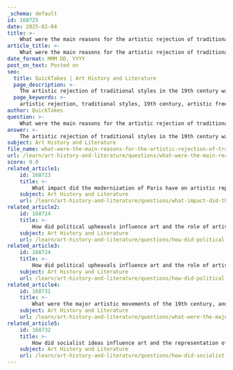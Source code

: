 ```yaml
---
_schema: default
id: 168725
date: 2025-02-04
title: >-
    What were the main reasons for the artistic rejection of traditional styles in the 19th century?
article_title: >-
    What were the main reasons for the artistic rejection of traditional styles in the 19th century?
date_format: MMM DD, YYYY
post_on_text: Posted on
seo:
  title: QuickTakes | Art History and Literature
  page_description: >-
    The artistic rejection of traditional styles in the 19th century was driven by the desire for artistic freedom, responses to societal changes, emergence of new movements like Romanticism and Realism, and the influence of photography, alongside a commitment to political and social commentary.
  page_keywords: >-
    artistic rejection, traditional styles, 19th century, artistic freedom, societal changes, Romanticism, Realism, Impressionism, influence of photography, political commentary, social issues, cultural shifts, Gustave Courbet, avant-garde
author: QuickTakes
question: >-
    What were the main reasons for the artistic rejection of traditional styles in the 19th century?
answer: >-
    The artistic rejection of traditional styles in the 19th century was driven by several interrelated factors that reflected the broader cultural, social, and political transformations of the time. Here are the main reasons for this shift:\n\n1. **Desire for Artistic Freedom**: Artists sought to break free from the constraints imposed by academic painting, which adhered to strict rules regarding technique, subject matter, and composition. This desire for greater artistic freedom led to the exploration of new styles and forms of expression.\n\n2. **Response to Societal Changes**: The 19th century was marked by significant social upheaval, including the Industrial Revolution, urbanization, and political revolutions. Artists responded to these changes by depicting contemporary life and the experiences of ordinary people, moving away from the idealized subjects favored by traditional art.\n\n3. **Emergence of New Movements**: Movements such as Romanticism, Realism, and later Impressionism emerged as reactions against the established norms. Romanticism emphasized emotion and individualism, while Realism focused on the truthful representation of everyday life. These movements encouraged artists to explore new themes and techniques that resonated with their personal experiences and societal realities.\n\n4. **Influence of Photography**: The advent of photography in the 19th century challenged traditional notions of representation in art. As photography could capture reality with precision, artists began to experiment with abstraction and subjective interpretations, leading to a departure from realistic depictions.\n\n5. **Political and Social Commentary**: Many artists used their work as a means of social commentary, addressing issues such as class struggle, labor conditions, and the impact of industrialization. This focus on social issues necessitated a break from traditional styles that often ignored or idealized these realities.\n\n6. **Rejection of Idealization**: Artists like Gustave Courbet, a key figure in the Realism movement, sought to portray the truth of human experience, challenging the idealized forms of academic art. This rejection of idealization was a significant factor in the shift towards more authentic representations of life.\n\n7. **Cultural Shifts**: The changing cultural landscape, including the rise of the avant-garde and the questioning of established norms, encouraged artists to redefine their roles and the purpose of art in society. This led to a more experimental approach to artistic creation.\n\nIn summary, the rejection of traditional styles in the 19th century was a multifaceted response to the evolving cultural and social landscape, driven by a desire for artistic freedom, the influence of new movements, and a commitment to addressing contemporary issues through art.
subject: Art History and Literature
file_name: what-were-the-main-reasons-for-the-artistic-rejection-of-traditional-styles-in-the-19th-century.md
url: /learn/art-history-and-literature/questions/what-were-the-main-reasons-for-the-artistic-rejection-of-traditional-styles-in-the-19th-century
score: 9.0
related_article1:
    id: 168723
    title: >-
        What impact did the modernization of Paris have on artistic representation during the 19th century?
    subject: Art History and Literature
    url: /learn/art-history-and-literature/questions/what-impact-did-the-modernization-of-paris-have-on-artistic-representation-during-the-19th-century
related_article2:
    id: 168724
    title: >-
        How did political upheavals influence art and the role of artists in society during the 19th century?
    subject: Art History and Literature
    url: /learn/art-history-and-literature/questions/how-did-political-upheavals-influence-art-and-the-role-of-artists-in-society-during-the-19th-century
related_article3:
    id: 168724
    title: >-
        How did political upheavals influence art and the role of artists in society during the 19th century?
    subject: Art History and Literature
    url: /learn/art-history-and-literature/questions/how-did-political-upheavals-influence-art-and-the-role-of-artists-in-society-during-the-19th-century
related_article4:
    id: 168731
    title: >-
        What were the major artistic movements of the 19th century, and how did they reflect political and social changes?
    subject: Art History and Literature
    url: /learn/art-history-and-literature/questions/what-were-the-major-artistic-movements-of-the-19th-century-and-how-did-they-reflect-political-and-social-changes
related_article5:
    id: 168732
    title: >-
        How did socialist ideas influence art and the representation of the working class in the 19th century?
    subject: Art History and Literature
    url: /learn/art-history-and-literature/questions/how-did-socialist-ideas-influence-art-and-the-representation-of-the-working-class-in-the-19th-century
---
```


&nbsp;